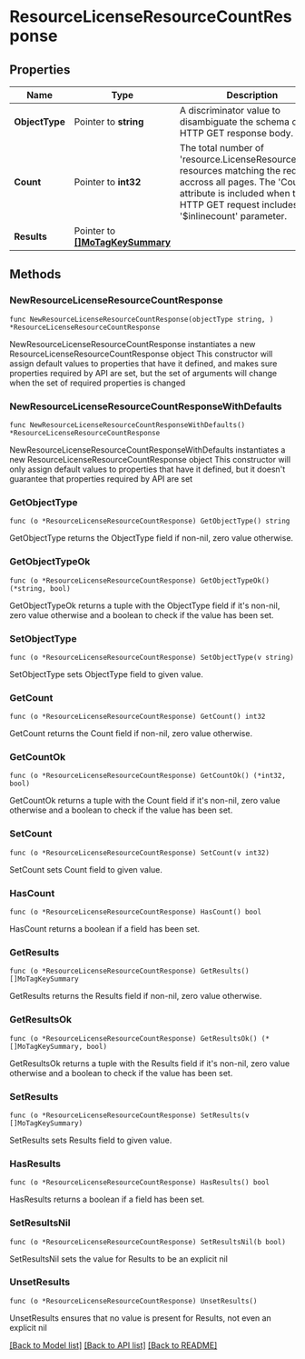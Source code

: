 # ResourceLicenseResourceCountResponse

## Properties

Name | Type | Description | Notes
------------ | ------------- | ------------- | -------------
**ObjectType** | Pointer to **string** | A discriminator value to disambiguate the schema of a HTTP GET response body. | 
**Count** | Pointer to **int32** | The total number of &#39;resource.LicenseResourceCount&#39; resources matching the request, accross all pages. The &#39;Count&#39; attribute is included when the HTTP GET request includes the &#39;$inlinecount&#39; parameter. | [optional] 
**Results** | Pointer to [**[]MoTagKeySummary**](MoTagKeySummary.md) |  | [optional] 

## Methods

### NewResourceLicenseResourceCountResponse

`func NewResourceLicenseResourceCountResponse(objectType string, ) *ResourceLicenseResourceCountResponse`

NewResourceLicenseResourceCountResponse instantiates a new ResourceLicenseResourceCountResponse object
This constructor will assign default values to properties that have it defined,
and makes sure properties required by API are set, but the set of arguments
will change when the set of required properties is changed

### NewResourceLicenseResourceCountResponseWithDefaults

`func NewResourceLicenseResourceCountResponseWithDefaults() *ResourceLicenseResourceCountResponse`

NewResourceLicenseResourceCountResponseWithDefaults instantiates a new ResourceLicenseResourceCountResponse object
This constructor will only assign default values to properties that have it defined,
but it doesn't guarantee that properties required by API are set

### GetObjectType

`func (o *ResourceLicenseResourceCountResponse) GetObjectType() string`

GetObjectType returns the ObjectType field if non-nil, zero value otherwise.

### GetObjectTypeOk

`func (o *ResourceLicenseResourceCountResponse) GetObjectTypeOk() (*string, bool)`

GetObjectTypeOk returns a tuple with the ObjectType field if it's non-nil, zero value otherwise
and a boolean to check if the value has been set.

### SetObjectType

`func (o *ResourceLicenseResourceCountResponse) SetObjectType(v string)`

SetObjectType sets ObjectType field to given value.


### GetCount

`func (o *ResourceLicenseResourceCountResponse) GetCount() int32`

GetCount returns the Count field if non-nil, zero value otherwise.

### GetCountOk

`func (o *ResourceLicenseResourceCountResponse) GetCountOk() (*int32, bool)`

GetCountOk returns a tuple with the Count field if it's non-nil, zero value otherwise
and a boolean to check if the value has been set.

### SetCount

`func (o *ResourceLicenseResourceCountResponse) SetCount(v int32)`

SetCount sets Count field to given value.

### HasCount

`func (o *ResourceLicenseResourceCountResponse) HasCount() bool`

HasCount returns a boolean if a field has been set.

### GetResults

`func (o *ResourceLicenseResourceCountResponse) GetResults() []MoTagKeySummary`

GetResults returns the Results field if non-nil, zero value otherwise.

### GetResultsOk

`func (o *ResourceLicenseResourceCountResponse) GetResultsOk() (*[]MoTagKeySummary, bool)`

GetResultsOk returns a tuple with the Results field if it's non-nil, zero value otherwise
and a boolean to check if the value has been set.

### SetResults

`func (o *ResourceLicenseResourceCountResponse) SetResults(v []MoTagKeySummary)`

SetResults sets Results field to given value.

### HasResults

`func (o *ResourceLicenseResourceCountResponse) HasResults() bool`

HasResults returns a boolean if a field has been set.

### SetResultsNil

`func (o *ResourceLicenseResourceCountResponse) SetResultsNil(b bool)`

 SetResultsNil sets the value for Results to be an explicit nil

### UnsetResults
`func (o *ResourceLicenseResourceCountResponse) UnsetResults()`

UnsetResults ensures that no value is present for Results, not even an explicit nil

[[Back to Model list]](../README.md#documentation-for-models) [[Back to API list]](../README.md#documentation-for-api-endpoints) [[Back to README]](../README.md)


